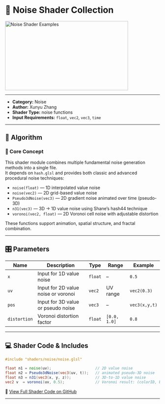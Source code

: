 # 🧩 Noise Shader Collection

<!-- You can optionally add image previews -->
<img src="../../static/images/noise_preview.png" alt="Noise Shader Examples" width="400" height="225">

---

- **Category:** Noise
- **Author:** Xunyu Zhang
- **Shader Type:** noise functions
- **Input Requirements:** `float`, `vec2`, `vec3`, `time`

---

## 🧠 Algorithm

### 🔷 Core Concept

This shader module combines multiple fundamental noise generation methods into a single file.  
It depends on `hash.glsl` and provides both classic and advanced procedural noise techniques:

- `noise(float)` — 1D interpolated value noise  
- `noise(vec2)` — 2D grid-based value noise  
- `Pseudo3dNoise(vec3)` — 2D gradient noise animated over time (pseudo-3D)  
- `n31(vec3)` — 3D → 1D value noise using Shane’s hash44 technique  
- `voronoi(vec2, float)` — 2D Voronoi cell noise with adjustable distortion

These functions support animation, spatial structure, and fractal combination.

---

## 🎛️ Parameters

| Name         | Description                           | Type     | Range         | Example     |
|--------------|---------------------------------------|----------|---------------|-------------|
| `x`          | Input for 1D value noise              | `float`  | –             | `0.5`       |
| `uv`         | Input for 2D value noise or voronoi   | `vec2`   | UV range      | `vec2(0.3)` |
| `pos`        | Input for 3D value or pseudo noise    | `vec3`   | –             | `vec3(x,y,t)`|
| `distortion` | Voronoi distortion factor             | `float`  | `[0.0, 1.0]`  | `0.8`       |

---

## 💻 Shader Code & Includes

```glsl
#include "shaders/noise/noise.glsl"

float n1 = noise(uv);                    // 2D value noise
float n2 = Pseudo3dNoise(vec3(uv, t));   // animated pseudo-3D noise
float n3 = n31(vec3(x, y, z));           // 3D-to-1D value noise
vec2 v  = voronoi(uv, 0.5);              // Voronoi result: (colorID, borderDist)
```

🔗 [View Full Shader Code on GitHub](https://github.com/friedaxvictoria/procedural_shader_framework/blob/main/shaders/shaders/noise/noise.glsl)

---

